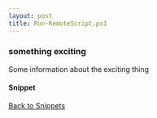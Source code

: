 ```yaml
---
layout: post
title: Run-RemoteScript.ps1
---
```


### something exciting

Some information about the exciting thing

#### Snippet

<script async src="https://gist-it.appspot.com/github.com/BanterBoy/scripts-blog/blob/master/PowerShell/snippets/Run-RemoteScript.ps1" crossorigin="anonymous"></script>

<a href="/menu/_pages/snippets.html">Back to Snippets</a>
